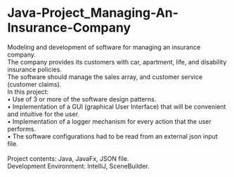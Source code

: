 # Java-Project_Managing-An-Insurance-Company
Modeling and development of software for managing an insurance company.<br />
The company provides its customers with car, apartment, life, and disability insurance policies.<br />
The software should manage the sales array, and customer service (customer claims).<br />
In this project:<br />
• Use of 3 or more of the software design patterns.<br />
• Implementation of a GUI (graphical User Interface) that will be convenient and intuitive for the user.<br />
• Implementation of a logger mechanism for every action that the user performs.<br />
• The software configurations had to be read from an external json input file.<br />
<br />
Project contents: Java, JavaFx, JSON file. <br />
Development Environment: IntelliJ, SceneBuilder. <br />
